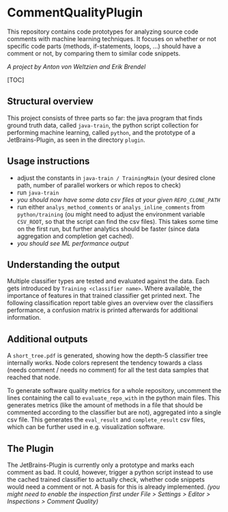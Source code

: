 # CommentQualityPlugin

This repository contains code prototypes for analyzing source code comments with machine learning techniques. It focuses on whether or not specific code parts (methods, if-statements, loops, ...) should have a comment or not, by comparing them to similar code snippets.

_A project by Anton von Weltzien and Erik Brendel_

[TOC]

## Structural overview

This project consists of three parts so far: the java program that finds ground truth data, called `java-train`, the python script collection for performing machine learning, called `python`, and the prototype of a JetBrains-Plugin, as seen in the directory `plugin`.

## Usage instructions

 - adjust the constants in `java-train / TrainingMain` (your desired clone path, number of parallel workers or which repos to check)
 - run `java-train`
 - _you should now have some data csv files at your given `REPO_CLONE_PATH`_
 - run either `analys_method_comments` or `analys_inline_comments` from `python/training` (ou might need to adjust the environment variable `CSV_ROOT`, so that the script can find the csv files). This takes some time on the first run, but further analytics should be faster (since data aggregation and completion get cached).
 - _you should see ML performance output_

## Understanding the output

Multiple classifier types are tested and evaluated against the data. Each gets introduced by `Training <classifier name>`. Where available, the importance of features in that trained classifier get printed next. The following classification report table gives an overview over the classifiers performance, a confusion matrix is printed afterwards for additional information.

## Additional outputs

A `short_tree.pdf` is generated, showing how the depth-5 classifier tree internally works. Node colors represent the tendency towards a class (needs comment / needs no comment) for all the test data samples that reached that node.

To generate software quality metrics for a whole repository, uncomment the lines containing the call to `evaluate_repo_with` in the python main files. This generates metrics (like the amount of methods in a file that should be commented according to the classifier but are not), aggregated into a single csv file. This generates the `eval_result` and `complete_result` csv files, which can be further used in e.g. visualization software.

## The Plugin

The JetBrains-Plugin is currently only a prototype and marks each comment as bad. It could, however, trigger a python script instead to use the cached trained classifier to actually check, whether code snippets would need a comment or not. A basis for this is already implemented. _(you might need to enable the inspection first under File > Settings > Editor > Inspections > Comment Quality)_
